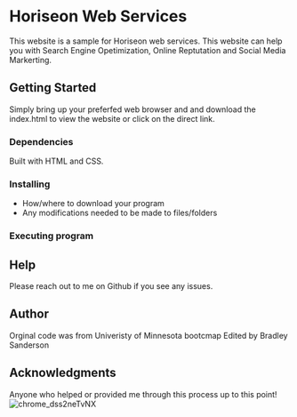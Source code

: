 # Horiseon Web Services

This website is a sample for Horiseon web services. This website can help you with Search Engine Opetimization, Online Reptutation and Social Media Markerting. 


## Getting Started
Simply bring up your preferfed web browser and and download the index.html to view the website or click on the direct link.

### Dependencies

Built with HTML and CSS.

### Installing

* How/where to download your program
* Any modifications needed to be made to files/folders

### Executing program

## Help
 Please reach out to me on Github if you see any issues.

## Author
Orginal code was from Univeristy of Minnesota bootcmap
Edited by Bradley Sanderson


## Acknowledgments
Anyone who helped or provided me through this process up to this point!
![chrome_dss2neTvNX](https://user-images.githubusercontent.com/128574459/236349341-3775f985-f3b4-4cb4-b897-372de44324df.png)
